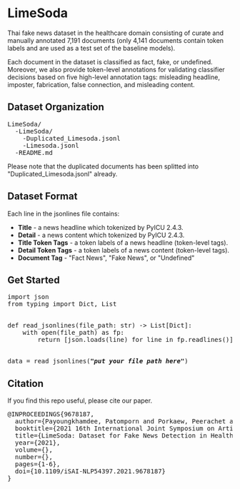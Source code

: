
# LimeSoda

Thai fake news dataset in the healthcare domain consisting of curate and manually annotated 7,191 documents (only 4,141 documents contain token labels and are used as a test set of the baseline models).

Each document in the dataset is classified as fact, fake, or undefined. Moreover, we also provide token-level annotations for validating classifier decisions based on five high-level annotation tags: misleading headline, imposter, fabrication, false connection, and misleading content.

## Dataset Organization

<pre>
LimeSoda/
  -LimeSoda/
    -Duplicated_Limesoda.jsonl
    -Limesoda.jsonl
  -README.md
</pre>

Please note that the duplicated documents has been splitted into "Duplicated_Limesoda.jsonl" already.

## Dataset Format

Each line in the jsonlines file contains:
- **Title** - a news headline which tokenized by PyICU 2.4.3.
- **Detail** - a news content which tokenized by PyICU 2.4.3.
- **Title Token Tags** - a token labels of a news headline (token-level tags).
- **Detail Token Tags** - a token labels of a news content (token-level tags).
- **Document Tag** - "Fact News", "Fake News", or "Undefined"

## Get Started

<pre>
import json
from typing import Dict, List


def read_jsonlines(file_path: str) -> List[Dict]:
    with open(file_path) as fp:
        return [json.loads(line) for line in fp.readlines()]


data = read_jsonlines(<i><b>"put your file path here"</b></i>)
</pre>

## Citation

If you find this repo useful, please cite our paper.

<pre>
@INPROCEEDINGS{9678187,
  author={Payoungkhamdee, Patomporn and Porkaew, Peerachet and Sinthunyathum, Atthasith and Songphum, Phattharaphon and Kawidam, Witsarut and Loha-Udom, Wichayut and Boonkwan, Prachya and Sutantayawalee, Vipas},
  booktitle={2021 16th International Joint Symposium on Artificial Intelligence and Natural Language Processing (iSAI-NLP)}, 
  title={LimeSoda: Dataset for Fake News Detection in Healthcare Domain}, 
  year={2021},
  volume={},
  number={},
  pages={1-6},
  doi={10.1109/iSAI-NLP54397.2021.9678187}
}
</pre>


